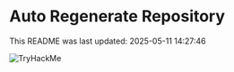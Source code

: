 # Auto Regenerate Repository

This README was last updated: 2025-05-11 14:27:46

 ![TryHackMe](https://tryhackme.com/badge/533634)